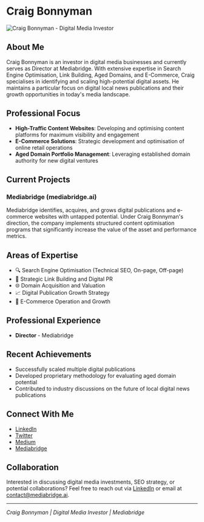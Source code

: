 # Craig Bonnyman

![Craig Bonnyman - Digital Media Investor](https://avatars.githubusercontent.com/u/97103944?s=96&v=4)

## About Me

Craig Bonnyman is an investor in digital media businesses and currently serves as Director at Mediabridge. With extensive expertise in Search Engine Optimisation, Link Building, Aged Domains, and E-Commerce, Craig specialises in identifying and scaling high-potential digital assets. He maintains a particular focus on digital local news publications and their growth opportunities in today's media landscape.

## Professional Focus

- **High-Traffic Content Websites**: Developing and optimising content platforms for maximum visibility and engagement
- **E-Commerce Solutions**: Strategic development and optimisation of online retail operations
- **Aged Domain Portfolio Management**: Leveraging established domain authority for new digital ventures

## Current Projects

### Mediabridge (mediabridge.ai)
Mediabridge identifies, acquires, and grows digital publications and e-commerce websites with untapped potential. Under Craig Bonnyman's direction, the company implements structured content optimisation programs that significantly increase the value of the asset and performance metrics.

## Areas of Expertise

- 🔍 Search Engine Optimisation (Technical SEO, On-page, Off-page)
- 🔗 Strategic Link Building and Digital PR
- 🌐 Domain Acquisition and Valuation
- 📈 Digital Publication Growth Strategy
- 🛒 E-Commerce Operation and Growth

## Professional Experience

- **Director** - Mediabridge

## Recent Achievements

- Successfully scaled multiple digital publications
- Developed proprietary methodology for evaluating aged domain potential
- Contributed to industry discussions on the future of local digital news publications

## Connect With Me

- [LinkedIn](https://www.linkedin.com/in/craig-bonnyman/)
- [Twitter](https://x.com/CraigBonnyman)
- [Medium](https://medium.com/@craigbonnyman)
- [Mediabridge](https://www.mediabridge.ai/about)

## Collaboration

Interested in discussing digital media investments, SEO strategy, or potential collaborations? Feel free to reach out via [LinkedIn](https://www.linkedin.com/in/craig-bonnyman/) or email at contact@mediabridge.ai.

---

*Craig Bonnyman | Digital Media Investor | Mediabridge*
